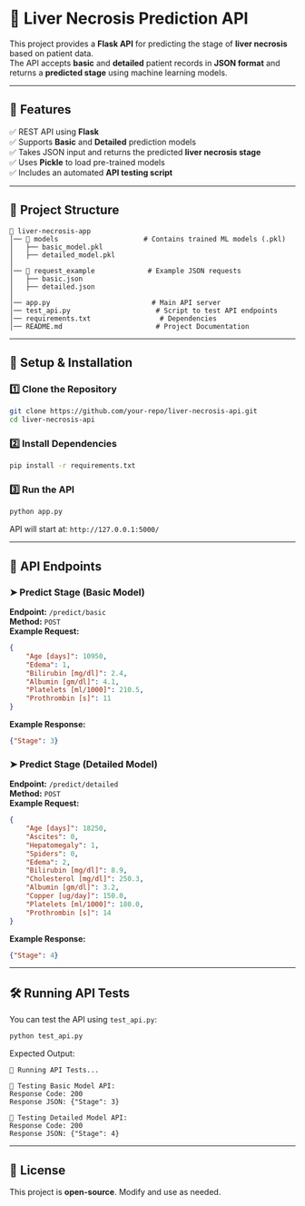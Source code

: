 # 🏥 Liver Necrosis Prediction API

This project provides a **Flask API** for predicting the stage of **liver necrosis** based on patient data.  
The API accepts **basic** and **detailed** patient records in **JSON format** and returns a **predicted stage** using machine learning models.

---

## 📌 Features
✅ REST API using **Flask**  
✅ Supports **Basic** and **Detailed** prediction models  
✅ Takes JSON input and returns the predicted **liver necrosis stage**  
✅ Uses **Pickle** to load pre-trained models  
✅ Includes an automated **API testing script**  

---

## 📂 Project Structure
```
📁 liver-necrosis-app
│── 📁 models                     # Contains trained ML models (.pkl)
│   ├── basic_model.pkl
│   ├── detailed_model.pkl
│
│── 📁 request_example             # Example JSON requests
│   ├── basic.json
│   ├── detailed.json
│
│── app.py                         # Main API server
│── test_api.py                     # Script to test API endpoints
│── requirements.txt                 # Dependencies
│── README.md                       # Project Documentation
```

---

## 🚀 Setup & Installation

### 1️⃣ **Clone the Repository**
```bash
git clone https://github.com/your-repo/liver-necrosis-api.git
cd liver-necrosis-api
```

### 2️⃣ **Install Dependencies**
```bash
pip install -r requirements.txt
```

### 3️⃣ **Run the API**
```bash
python app.py
```
API will start at: `http://127.0.0.1:5000/`

---

## 📡 API Endpoints

### ➤ **Predict Stage (Basic Model)**
**Endpoint:** `/predict/basic`  
**Method:** `POST`  
**Example Request:**
```json
{
    "Age [days]": 10950,
    "Edema": 1,
    "Bilirubin [mg/dl]": 2.4,
    "Albumin [gm/dl]": 4.1,
    "Platelets [ml/1000]": 210.5,
    "Prothrombin [s]": 11
}
```
**Example Response:**
```json
{"Stage": 3}
```

### ➤ **Predict Stage (Detailed Model)**
**Endpoint:** `/predict/detailed`  
**Method:** `POST`  
**Example Request:**
```json
{
    "Age [days]": 18250,
    "Ascites": 0,
    "Hepatomegaly": 1,
    "Spiders": 0,
    "Edema": 2,
    "Bilirubin [mg/dl]": 8.9,
    "Cholesterol [mg/dl]": 250.3,
    "Albumin [gm/dl]": 3.2,
    "Copper [ug/day]": 150.0,
    "Platelets [ml/1000]": 180.0,
    "Prothrombin [s]": 14
}
```
**Example Response:**
```json
{"Stage": 4}
```

---

## 🛠 Running API Tests
You can test the API using `test_api.py`:

```bash
python test_api.py
```

Expected Output:
```
🚀 Running API Tests...

🔹 Testing Basic Model API:
Response Code: 200
Response JSON: {"Stage": 3}

🔹 Testing Detailed Model API:
Response Code: 200
Response JSON: {"Stage": 4}
```

---

## 📜 License
This project is **open-source**. Modify and use as needed.

